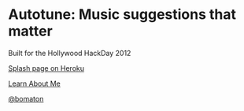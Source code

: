 # Autotune: Music suggestions that matter

Built for the Hollywood HackDay 2012

[Splash page on Heroku](http://autotune.herokuapp.com)

[Learn About Me](http://about.me/bobbymatson)

[@bomaton](https://twitter.com/bomatson)
